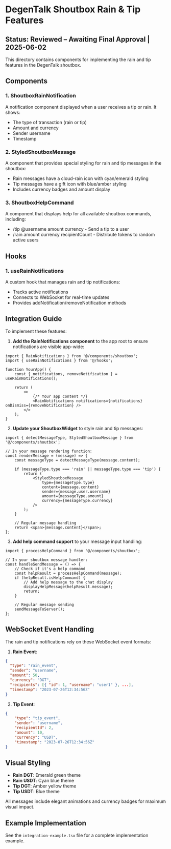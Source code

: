 # DegenTalk Shoutbox Rain & Tip Features

## Status: Reviewed – Awaiting Final Approval | 2025-06-02

This directory contains components for implementing the rain and tip features in the DegenTalk shoutbox.

## Components

### 1. ShoutboxRainNotification

A notification component displayed when a user receives a tip or rain. It shows:

- The type of transaction (rain or tip)
- Amount and currency
- Sender username
- Timestamp

### 2. StyledShoutboxMessage

A component that provides special styling for rain and tip messages in the shoutbox:

- Rain messages have a cloud-rain icon with cyan/emerald styling
- Tip messages have a gift icon with blue/amber styling
- Includes currency badges and amount display

### 3. ShoutboxHelpCommand

A component that displays help for all available shoutbox commands, including:

- /tip @username amount currency - Send a tip to a user
- /rain amount currency recipientCount - Distribute tokens to random active users

## Hooks

### 1. useRainNotifications

A custom hook that manages rain and tip notifications:

- Tracks active notifications
- Connects to WebSocket for real-time updates
- Provides addNotification/removeNotification methods

## Integration Guide

To implement these features:

1. **Add the RainNotifications component** to the app root to ensure notifications are visible app-wide:

```tsx
import { RainNotifications } from '@/components/shoutbox';
import { useRainNotifications } from '@/hooks';

function YourApp() {
	const { notifications, removeNotification } = useRainNotifications();

	return (
		<>
			{/* Your app content */}
			<RainNotifications notifications={notifications} onDismiss={removeNotification} />
		</>
	);
}
```

2. **Update your ShoutboxWidget** to style rain and tip messages:

```tsx
import { detectMessageType, StyledShoutboxMessage } from '@/components/shoutbox';

// In your message rendering function:
const renderMessage = (message) => {
	const messageType = detectMessageType(message.content);

	if (messageType.type === 'rain' || messageType.type === 'tip') {
		return (
			<StyledShoutboxMessage
				type={messageType.type}
				content={message.content}
				sender={message.user.username}
				amount={messageType.amount}
				currency={messageType.currency}
			/>
		);
	}

	// Regular message handling
	return <span>{message.content}</span>;
};
```

3. **Add help command support** to your message input handling:

```tsx
import { processHelpCommand } from '@/components/shoutbox';

// In your shoutbox message handler:
const handleSendMessage = () => {
	// Check if it's a help command
	const helpResult = processHelpCommand(message);
	if (helpResult.isHelpCommand) {
		// Add help message to the chat display
		displayHelpMessage(helpResult.message);
		return;
	}

	// Regular message sending
	sendMessageToServer();
};
```

## WebSocket Event Handling

The rain and tip notifications rely on these WebSocket event formats:

1. **Rain Event**:

```json
{
  "type": "rain_event",
  "sender": "username",
  "amount": 50,
  "currency": "DGT",
  "recipients": [{ "id": 1, "username": "user1" }, ...],
  "timestamp": "2023-07-26T12:34:56Z"
}
```

2. **Tip Event**:

```json
{
	"type": "tip_event",
	"sender": "username",
	"recipientId": 2,
	"amount": 10,
	"currency": "USDT",
	"timestamp": "2023-07-26T12:34:56Z"
}
```

## Visual Styling

- **Rain DGT**: Emerald green theme
- **Rain USDT**: Cyan blue theme
- **Tip DGT**: Amber yellow theme
- **Tip USDT**: Blue theme

All messages include elegant animations and currency badges for maximum visual impact.

## Example Implementation

See the `integration-example.tsx` file for a complete implementation example.
